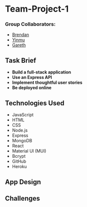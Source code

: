 # Team-Project-1

### Group Collaborators:
- [Brendan](https://github.com/brendan-young)
- [Yinmu](https://github.com/ymcodespace)
- [Gareth](https://github.com/gleekl)

## Task Brief

* **Build a full-stack application**
* **Use an Express API**
* **Implement thoughtful user stories**
* **Be deployed online**

## Technologies Used

* JavaScript
* HTML
* CSS
* Node.js
* Express
* MongoDB
* React
* Material UI (MUI)
* Bcrypt
* GitHub
* Heroku

## App Design


## Challenges